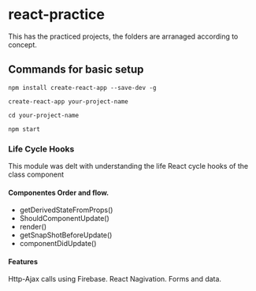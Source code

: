 # react-practice
This has the practiced projects, the folders are arranaged according to concept.

## Commands for basic setup
```
npm install create-react-app --save-dev -g

create-react-app your-project-name

cd your-project-name

npm start
```

### Life Cycle Hooks
  This module was delt with understanding the life React cycle hooks of the class component
#### Componentes Order and flow.
 * getDerivedStateFromProps()
 * ShouldComponentUpdate()
 * render()
 * getSnapShotBeforeUpdate()
 * componentDidUpdate()
 
#### Features
Http-Ajax calls using Firebase.
React Nagivation. 
Forms and data.
